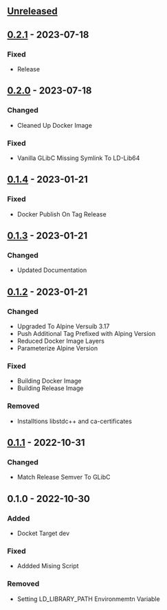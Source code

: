 <a name="unreleased"></a>
## [Unreleased]


<a name="0.2.1"></a>
## [0.2.1] - 2023-07-18
### Fixed
- Release


<a name="0.2.0"></a>
## [0.2.0] - 2023-07-18
### Changed
- Cleaned Up Docker Image

### Fixed
- Vanilla GLibC Missing Symlink To LD-Lib64


<a name="0.1.4"></a>
## [0.1.4] - 2023-01-21
### Fixed
- Docker Publish On Tag Release


<a name="0.1.3"></a>
## [0.1.3] - 2023-01-21
### Changed
- Updated Documentation


<a name="0.1.2"></a>
## [0.1.2] - 2023-01-21
### Changed
- Upgraded To Alpine Versuib 3.17
- Push Additional Tag Prefixed with Alping Version
- Reduced Docker Image Layers
- Parameterize Alpine Version

### Fixed
- Building Docker Image
- Building Release Image

### Removed
- Installtions libstdc++ and ca-certificates


<a name="0.1.1"></a>
## [0.1.1] - 2022-10-31
### Changed
- Match Release Semver To GLibC


<a name="0.1.0"></a>
## 0.1.0 - 2022-10-30
### Added
- Docket Target dev

### Fixed
- Addded Mising Script

### Removed
- Setting LD_LIBRARY_PATH Environmemtn Variable


[Unreleased]: https://github.com/kohirens/docker-alpine-glib.git/compare/0.2.1...HEAD
[0.2.1]: https://github.com/kohirens/docker-alpine-glib.git/compare/0.2.0...0.2.1
[0.2.0]: https://github.com/kohirens/docker-alpine-glib.git/compare/0.1.4...0.2.0
[0.1.4]: https://github.com/kohirens/docker-alpine-glib.git/compare/0.1.3...0.1.4
[0.1.3]: https://github.com/kohirens/docker-alpine-glib.git/compare/0.1.2...0.1.3
[0.1.2]: https://github.com/kohirens/docker-alpine-glib.git/compare/0.1.1...0.1.2
[0.1.1]: https://github.com/kohirens/docker-alpine-glib.git/compare/0.1.0...0.1.1
